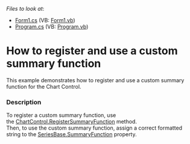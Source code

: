 <!-- default file list -->
*Files to look at*:

* [Form1.cs](./CS/RegisterSummaryFunctionExample/Form1.cs) (VB: [Form1.vb](./VB/RegisterSummaryFunctionExample/Form1.vb))
* [Program.cs](./CS/RegisterSummaryFunctionExample/Program.cs) (VB: [Program.vb](./VB/RegisterSummaryFunctionExample/Program.vb))
<!-- default file list end -->
# How to register and use a custom summary function


This example demonstrates how to register and use a custom summary function for the Chart Control.


<h3>Description</h3>

To register a custom summary function, use the&nbsp;<a href="https://documentation.devexpress.com/#windowsforms/DevExpressXtraChartsChartControl_RegisterSummaryFunctiontopic">ChartControl.RegisterSummaryFunction</a>&nbsp;method.<br />Then, to use the custom summary function, assign a correct formatted string to the&nbsp;<a href="https://documentation.devexpress.com/#corelibraries/DevExpressXtraChartsSeriesBase_SummaryFunctiontopic">SeriesBase.SummaryFunction</a>&nbsp;property.

<br/>


